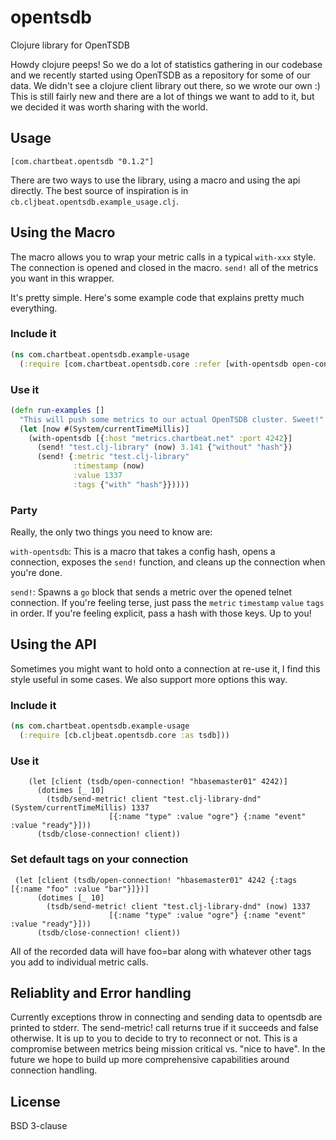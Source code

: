 # opentsdb

Clojure library for OpenTSDB

Howdy clojure peeps! So we do a lot of statistics gathering in our codebase and we recently started using OpenTSDB as a repository for some of our data. We didn't see a clojure client library out there, so we wrote our own :) This is still fairly new and there are a lot of things we want to add to it, but we decided it was worth sharing with the world.

## Usage

``` Leiningen (Clojars - https://clojars.org/com.chartbeat.opentsdb)
[com.chartbeat.opentsdb "0.1.2"]

```

There are two ways to use the library, using a macro and using the api directly.
The best source of inspiration is in `cb.cljbeat.opentsdb.example_usage.clj`.

## Using the Macro

The macro allows you to wrap your metric calls in a typical `with-xxx` style. The connection is opened and closed in the macro. `send!` all of the metrics you want in this wrapper.

It's pretty simple. Here's some example code that explains pretty much everything.
### Include it
```clojure
(ns com.chartbeat.opentsdb.example-usage
  (:require [com.chartbeat.opentsdb.core :refer [with-opentsdb open-connection! send-metric! close-connection!]]))
```
### Use it
```clojure
(defn run-examples []
  "This will push some metrics to our actual OpenTSDB cluster. Sweet!"
  (let [now #(System/currentTimeMillis)]
    (with-opentsdb [{:host "metrics.chartbeat.net" :port 4242}]
      (send! "test.clj-library" (now) 3.141 {"without" "hash"})
      (send! {:metric "test.clj-library"
              :timestamp (now)
              :value 1337
              :tags {"with" "hash"}}))))
```
### Party
Really, the only two things you need to know are:

`with-opentsdb`: This is a macro that takes a config hash, opens a connection, exposes the `send!` function, and cleans up the connection when you're done.

`send!`: Spawns a `go` block that sends a metric over the opened telnet connection. If you're feeling terse, just pass the `metric` `timestamp` `value` `tags` in order. If you're feeling explicit, pass a hash with those keys. Up to you!

## Using the API

Sometimes you might want to hold onto a connection at re-use it, I find this style useful in some cases. We also support more options this way.

### Include it
```clojure
(ns com.chartbeat.opentsdb.example-usage
  (:require [cb.cljbeat.opentsdb.core :as tsdb]))
```
### Use it
```
    (let [client (tsdb/open-connection! "hbasemaster01" 4242)]
      (dotimes [_ 10]
        (tsdb/send-metric! client "test.clj-library-dnd" (System/currentTimeMillis) 1337
                      [{:name "type" :value "ogre"} {:name "event" :value "ready"}]))
      (tsdb/close-connection! client))
```

### Set default tags on your connection
```
 (let [client (tsdb/open-connection! "hbasemaster01" 4242 {:tags [{:name "foo" :value "bar"}]})]
      (dotimes [_ 10]
        (tsdb/send-metric! client "test.clj-library-dnd" (now) 1337
                      [{:name "type" :value "ogre"} {:name "event" :value "ready"}]))
      (tsdb/close-connection! client))
```
All of the recorded data will have foo=bar along with whatever other tags you add to individual metric calls.

## Reliablity and Error handling
Currently exceptions throw in connecting and sending data to opentsdb are printed to stderr. The send-metric! call returns true if it succeeds and false otherwise. It is up to you to decide to try to reconnect or not. This is a compromise between metrics being mission critical vs. "nice to have". In the future we hope to build up more comprehensive capabilities around connection handling.

## License

BSD 3-clause

